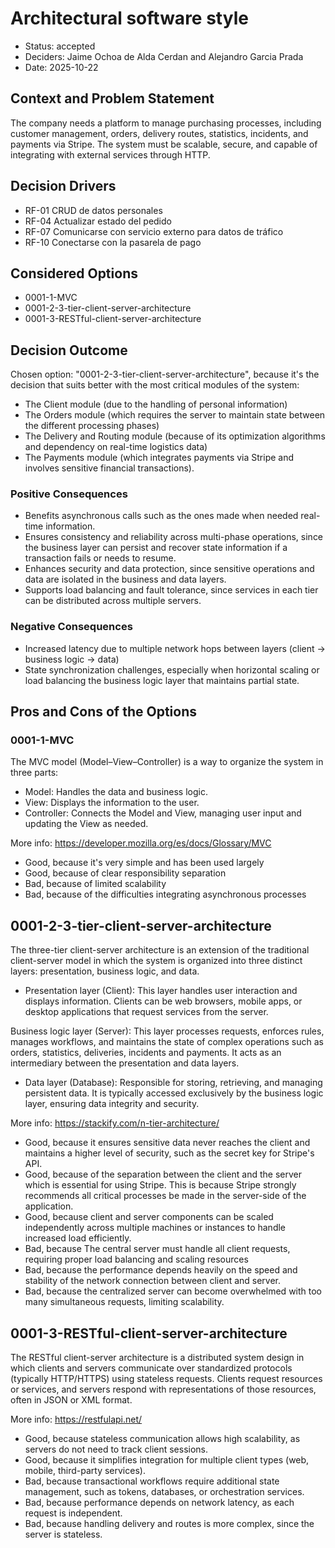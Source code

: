 # Architectural software style

* Status: accepted
* Deciders: Jaime Ochoa de Alda Cerdan and Alejandro Garcia Prada
* Date: 2025-10-22

## Context and Problem Statement

The company needs a platform to manage purchasing processes, including customer management, orders, delivery routes, statistics, incidents, and payments via Stripe. The system must be scalable, secure, and capable of integrating with external services through HTTP.

## Decision Drivers

* RF-01 CRUD de datos personales
* RF-04 Actualizar estado del pedido
* RF-07 Comunicarse con servicio externo para datos de tráfico
* RF-10 Conectarse con la pasarela de pago

## Considered Options

* 0001-1-MVC
* 0001-2-3-tier-client-server-architecture
* 0001-3-RESTful-client-server-architecture

## Decision Outcome

Chosen option:  "0001-2-3-tier-client-server-architecture", because it's the decision that suits better with the most critical modules of the system: 
* The Client module (due to the handling of personal information)
* The Orders module (which requires the server to maintain state between the different processing phases)
* The Delivery and Routing module (because of its optimization algorithms and dependency on real-time logistics data)
* The Payments module (which integrates payments via Stripe and involves sensitive financial transactions).

### Positive Consequences

* Benefits asynchronous calls such as the ones made when needed real-time information.
* Ensures consistency and reliability across multi-phase operations, since the business layer can persist and recover state information if a transaction fails or needs to resume.
* Enhances security and data protection, since sensitive operations and data are isolated in the business and data layers.
* Supports load balancing and fault tolerance, since services in each tier can be distributed across multiple servers.


### Negative Consequences

* Increased latency due to multiple network hops between layers (client → business logic → data)
* State synchronization challenges, especially when horizontal scaling or load balancing the business logic layer that maintains partial state.


## Pros and Cons of the Options

### 0001-1-MVC

The MVC model (Model–View–Controller) is a way to organize the system in three parts:

* Model: Handles the data and business logic.
* View: Displays the information to the user.
* Controller: Connects the Model and View, managing user input and updating the View as needed.

More info: https://developer.mozilla.org/es/docs/Glossary/MVC

* Good, because it's very simple and has been used largely
* Good, because of clear responsibility separation
* Bad, because of limited scalability
* Bad, because of the difficulties integrating asynchronous processes

## 0001-2-3-tier-client-server-architecture

The three-tier client-server architecture is an extension of the traditional client-server model in which the system is organized into three distinct layers: presentation, business logic, and data.

* Presentation layer (Client): This layer handles user interaction and displays information. Clients can be web browsers, mobile apps, or desktop applications that request services from the server.

Business logic layer (Server): This layer processes requests, enforces rules, manages workflows, and maintains the state of complex operations such as orders, statistics, deliveries, incidents and payments. It acts as an intermediary between the presentation and data layers.

* Data layer (Database): Responsible for storing, retrieving, and managing persistent data. It is typically accessed exclusively by the business logic layer, ensuring data integrity and security.

More info: https://stackify.com/n-tier-architecture/

* Good, because it ensures sensitive data never reaches the client and maintains a higher level of security, such as the secret key for Stripe's API.
* Good, because of the separation between the client and the server which is essential for using Stripe. This is because Stripe strongly recommends all critical processes be made in the server-side of the application.
* Good, because client and server components can be scaled independently across multiple machines or instances to handle increased load efficiently.
* Bad, because The central server must handle all client requests, requiring proper load balancing and scaling resources
* Bad, because the performance depends heavily on the speed and stability of the network connection between client and server.
* Bad, because the centralized server can become overwhelmed with too many simultaneous requests, limiting scalability.

## 0001-3-RESTful-client-server-architecture

The RESTful client-server architecture is a distributed system design in which clients and servers communicate over standardized protocols (typically HTTP/HTTPS) using stateless requests. Clients request resources or services, and servers respond with representations of those resources, often in JSON or XML format.

More info: https://restfulapi.net/

* Good, because stateless communication allows high scalability, as servers do not need to track client sessions.
* Good, because it simplifies integration for multiple client types (web, mobile, third-party services).
* Bad, because transactional workflows require additional state management, such as tokens, databases, or orchestration services.
* Bad, because performance depends on network latency, as each request is independent.
* Bad, because handling delivery and routes is more complex, since the server is stateless.

